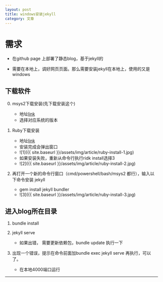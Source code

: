 ```yaml
---
layout: post
title: windows安装jekyll
category: 文章
---
```


# 需求

- 在github page 上部署了静态blog，基于jekyll的

- 需要在本地上，调好网页页面。那么需要安装jekyll在本地上，使用的又是windows



## 下载软件

0. msys2下载安装(先下载安装这个)
    - 地址[link](http://repo.msys2.org/distrib/x86_64/)
    - 选择对应系统的版本

1. Ruby下载安装
    - 地址[link](https://rubyinstaller.org/downloads/)
    - 安装完成会弹出窗口
    - ![1]({{ site.baseurl }}/assets/img/article/ruby-install-1.jpg)
    - 如果安装失败，重新从命令行执行ridk install选择3
    - ![2]({{ site.baseurl }}/assets/img/article/ruby-install-2.jpg)

2. 再打开一个新的命令行窗口（cmd/powershell/bash/msys2 都行），输入以下命令安装 jekyll
    - gem install jekyll bundler
    - ![3]({{ site.baseurl }}/assets/img/article/ruby-install-3.jpg)


## 进入blog所在目录

1. bundle install 
2. jekyll serve
    - 如果出错， 需要更新依赖包，bundle update 执行一下

3. 出现一个错误，提示在命令前面加bundle exec jekyll serve 再执行，可以了。
    - 在本地4000端口运行


----
